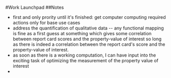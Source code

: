 #Work Launchpad
##Notes
- first and only prority until it's finished: get computer computing required actions only for base use cases
- address the quantification of qualitative data
-- any functional mapping is fine as a first guess at something which gives some correlation between report card scores and the property-value of interest so long as there is indeed a correlation between the report card's score and the property-value of interest.
- as soon as there is a working computation, I can have input into the exciting task of optimizing the measurement of the property value of interest
- 
